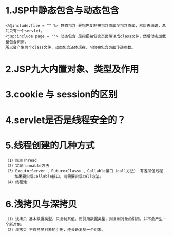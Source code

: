 # 1.JSP中静态包含与动态包含 #

	<%@include:file = "" %> 静态包含 是指先复制被包含页面至包含页面，然后再编译，总共只有一个servlet。
	<jsp:include page = ""> 动态包含 是指把被包含页面编译成class文件，然后动态加载至包含页面。
	所以会产生两个class文件，动态包含还体现在，可向被包含页面传递参数。



# 2.JSP九大内置对象、类型及作用 #







# 3.cookie 与 session的区别 #




# 4.servlet是否是线程安全的？ #




# 5.线程创建的几种方式 #
	（1）继承Thread
	（2）实现runnable方法
	（3）ExcutorServer 、Future<Class> 、Callable接口（call方法） 有返回值线程
		如果要实现Callable接口，则需要实现call方法。
	（4）线程池


# 6.浅拷贝与深拷贝 #
	（1）浅拷贝 基本数据类型，只复制其值，而引用数据类型，则复制对象的引用，并不会产生一个新对象。
	（2）深拷贝 不仅拷贝对象的引用，还会新复制一个对象。




